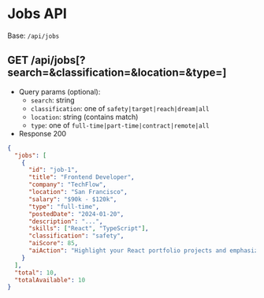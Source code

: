# Jobs API

Base: `/api/jobs`

## GET /api/jobs[?search=&classification=&location=&type=]
- Query params (optional):
  - `search`: string
  - `classification`: one of `safety|target|reach|dream|all`
  - `location`: string (contains match)
  - `type`: one of `full-time|part-time|contract|remote|all`
- Response 200
```json
{
  "jobs": [
    {
      "id": "job-1",
      "title": "Frontend Developer",
      "company": "TechFlow",
      "location": "San Francisco",
      "salary": "$90k - $120k",
      "type": "full-time",
      "postedDate": "2024-01-20",
      "description": "...",
      "skills": ["React", "TypeScript"],
      "classification": "safety",
      "aiScore": 85,
      "aiAction": "Highlight your React portfolio projects and emphasize your TypeScript experience"
    }
  ],
  "total": 10,
  "totalAvailable": 10
}
```
